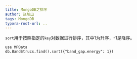 ```yaml
---
title: MongoDB之排序
author: 赵旭山
tags: MongoDB
typora-root-url: ..
---
```




`sort`用于按照指定的`key`对数据进行排序，其中1为升序，-1是降序。

```shell
use MPData
db.BandStrucs.find().sort({"band_gap.energy": 1})
```

